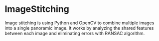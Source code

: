 # ImageStitching
Image stitching is using Python and OpenCV to combine multiple images into a single panoramic image. It works by analyzing the shared features between each image and eliminating errors with RANSAC algorithm.
